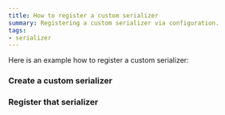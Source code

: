 ```yaml
---
title: How to register a custom serializer
summary: Registering a custom serializer via configuration.
tags: 
- serializer
---
```


Here is an example how to register a custom serializer:

### Create a custom serializer

<!-- import CustomSerializer --> 

### Register that serializer

<!-- import RegisterCustomSerializer -->





